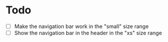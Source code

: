 # Todo

- [ ] Make the navigation bar work in the "small" size range
- [ ] Show the navigation bar in the header in the "xs" size range